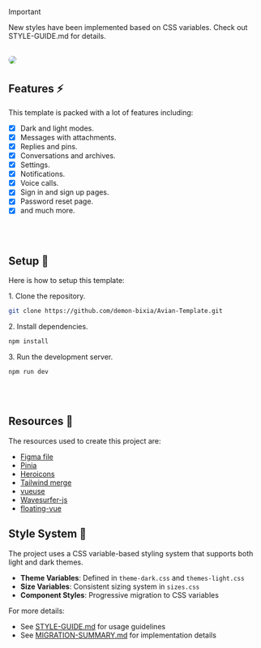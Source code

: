 > [!IMPORTANT]  
> New styles have been implemented based on CSS variables. Check out STYLE-GUIDE.md for details.

<br>

<image src="src/assets/images/thumbnail.png" style="border-radius:16px;margin-bottom:5px;"/>

## Features ⚡

This template is packed with a lot of features including:

- [x] Dark and light modes.
- [x] Messages with attachments.
- [x] Replies and pins.
- [x] Conversations and archives.
- [x] Settings.
- [x] Notifications.
- [x] Voice calls.
- [x] Sign in and sign up pages.
- [x] Password reset page.
- [x] and much more.

<br/>
<br/>

## Setup 🔧

Here is how to setup this template:

<p>1. Clone the repository.</p>

```bash
git clone https://github.com/demon-bixia/Avian-Template.git
```

<p>2. Install dependencies.</p>

```bash
npm install
```

<p>3. Run the development server.</p>

```bash
npm run dev
```

<br/>
<br/>

## Resources 📙

<p>The resources used to create this project are:</p>

- <a href="https://www.figma.com/design/afxhPVpXABmGzKPk146vlz/Avian-Messaging-Old?node-id=0-1&t=zUVzLyhGRmDk1KCn-0">Figma file</a>
- <a href="https://pinia.vuejs.org/">Pinia</a>
- <a href="https://heroicons.com/">Heroicons</a>
- <a href="https://github.com/dcastil/tailwind-merge">Tailwind merge</a>
- <a href="https://vueuse.org/">vueuse</a>
- <a href="https://wavesurfer-js.org/">Wavesurfer-js</a>
- <a href="https://github.com/Akryum/floating-vue">floating-vue</a>

## Style System 🎨

The project uses a CSS variable-based styling system that supports both light and dark themes. 

- **Theme Variables**: Defined in `theme-dark.css` and `themes-light.css`
- **Size Variables**: Consistent sizing system in `sizes.css`
- **Component Styles**: Progressive migration to CSS variables

For more details:
- See [STYLE-GUIDE.md](./STYLE-GUIDE.md) for usage guidelines
- See [MIGRATION-SUMMARY.md](./MIGRATION-SUMMARY.md) for implementation details
